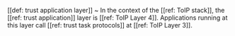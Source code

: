 [[def: trust application layer]]
~ In the context of the [[ref: ToIP stack]], the [[ref: trust application]] layer is [[ref: ToIP Layer 4]]. Applications running at this layer call [[ref: trust task protocols]] at [[ref: ToIP Layer 3]].

